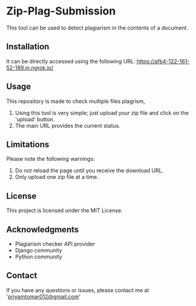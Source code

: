 # Zip-Plag-Submission

This tool can be used to detect plagiarism in the contents of a document.

## Installation
It can be directly accessed using the following URL: https://afb4-122-161-52-189.in.ngrok.io/

## Usage

This repository is made to check multiple files plagrism,
1. Using this tool is very simple; just upload your zip file and click on the 'upload' button.
2. The main URL provides the current status.


## Limitations

Please note the following warnings:

1. Do not reload the page until you receive the download URL.
2. Only upload one zip file at a time.

## License

This project is licensed under the MIT License.

## Acknowledgments

- Plagiarism checker API provider
- Django community
- Python community

## Contact

If you have any questions or issues, please contact me at 'priyamtomar012@gmail.com'

